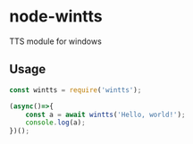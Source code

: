 # node-wintts
TTS module for windows

## Usage
```javascript
const wintts = require('wintts');

(async()=>{
	const a = await wintts('Hello, world!');
	console.log(a);
})();
```
